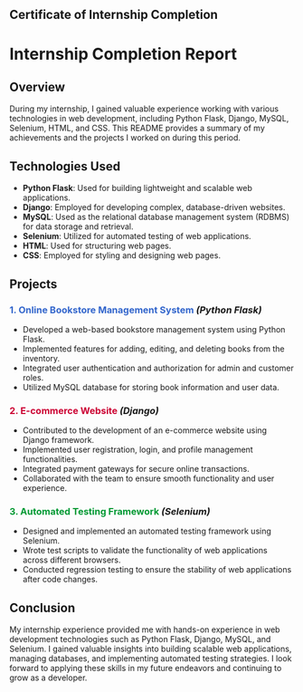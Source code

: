 <div><h2>Certificate  of Internship Completion</h2></div>

# Internship Completion Report

## Overview
During my internship, I gained valuable experience working with various technologies in web development, including Python Flask, Django, MySQL, Selenium, HTML, and CSS. This README provides a summary of my achievements and the projects I worked on during this period.

## Technologies Used
- **Python Flask**: Used for building lightweight and scalable web applications.
- **Django**: Employed for developing complex, database-driven websites.
- **MySQL**: Used as the relational database management system (RDBMS) for data storage and retrieval.
- **Selenium**: Utilized for automated testing of web applications.
- **HTML**: Used for structuring web pages.
- **CSS**: Employed for styling and designing web pages.

## Projects
### <span style="color: #3366cc;">1. Online Bookstore Management System</span> <span style="font-style: italic;">(Python Flask)</span>
- Developed a web-based bookstore management system using Python Flask.
- Implemented features for adding, editing, and deleting books from the inventory.
- Integrated user authentication and authorization for admin and customer roles.
- Utilized MySQL database for storing book information and user data.

### <span style="color: #cc0033;">2. E-commerce Website</span> <span style="font-style: italic;">(Django)</span>
- Contributed to the development of an e-commerce website using Django framework.
- Implemented user registration, login, and profile management functionalities.
- Integrated payment gateways for secure online transactions.
- Collaborated with the team to ensure smooth functionality and user experience.

### <span style="color: #009933;">3. Automated Testing Framework</span> <span style="font-style: italic;">(Selenium)</span>
- Designed and implemented an automated testing framework using Selenium.
- Wrote test scripts to validate the functionality of web applications across different browsers.
- Conducted regression testing to ensure the stability of web applications after code changes.

## Conclusion
My internship experience provided me with hands-on experience in web development technologies such as Python Flask, Django, MySQL, and Selenium. I gained valuable insights into building scalable web applications, managing databases, and implementing automated testing strategies. I look forward to applying these skills in my future endeavors and continuing to grow as a developer.
